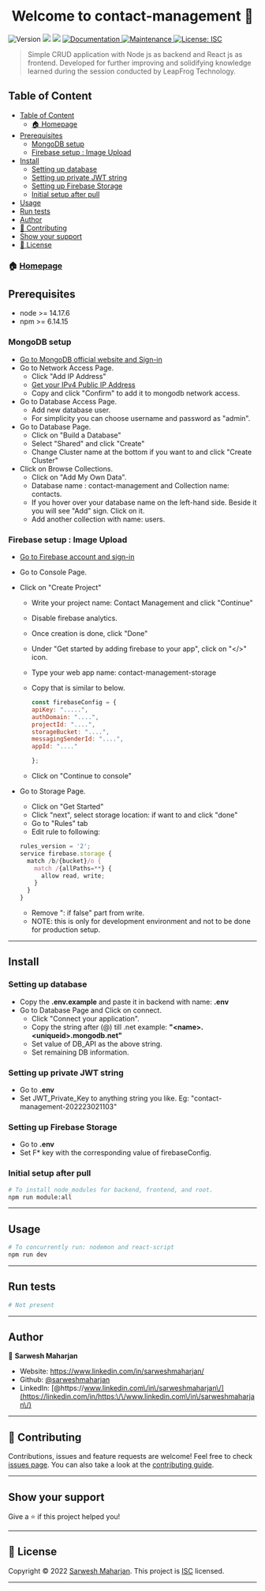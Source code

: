 <h1 align="center">Welcome to contact-management 👋</h1>
<p>
  <img alt="Version" src="https://img.shields.io/badge/version-1.0.0-blue.svg?cacheSeconds=2592000" />
  <img src="https://img.shields.io/badge/node-%3E%3D%2014.17.6-blue.svg" />
  <img src="https://img.shields.io/badge/npm-%3E%3D%206.14.15-blue.svg" />
  <a href="https://github.com/sarweshmaharjan/lf-contact-manager#readme" target="_blank">
    <img alt="Documentation" src="https://img.shields.io/badge/documentation-yes-brightgreen.svg" />
  </a>
  <a href="https://github.com/sarweshmaharjan/lf-contact-manager/graphs/commit-activity" target="_blank">
    <img alt="Maintenance" src="https://img.shields.io/badge/Maintained%3F-yes-green.svg" />
  </a>
  <a href="https://github.com/sarweshmaharjan/lf-contact-manager/blob/master/LICENSE" target="_blank">
    <img alt="License: ISC" src="https://img.shields.io/github/license/sarweshmaharjan/contact-management" />
  </a>
</p>

> Simple CRUD application with Node js as backend and React js as frontend. Developed for further improving and solidifying knowledge learned during the session conducted by LeapFrog Technology.

## Table of Content
- [Table of Content](#table-of-content)
  - [🏠 Homepage](#-homepage)
- [Prerequisites](#prerequisites)
  - [MongoDB setup](#mongodb-setup)
  - [Firebase setup : Image Upload](#firebase-setup--image-upload)
- [Install](#install)
  - [Setting up database](#setting-up-database)
  - [Setting up private JWT string](#setting-up-private-jwt-string)
  - [Setting up Firebase Storage](#setting-up-firebase-storage)
  - [Initial setup after pull](#initial-setup-after-pull)
- [Usage](#usage)
- [Run tests](#run-tests)
- [Author](#author)
- [🤝 Contributing](#-contributing)
- [Show your support](#show-your-support)
- [📝 License](#-license)

### 🏠 [Homepage](https://github.com/sarweshmaharjan/lf-contact-manager#readme)

## Prerequisites

- node >= 14.17.6
- npm >= 6.14.15

### MongoDB setup

- [Go to MongoDB official website and Sign-in](https://www.mongodb.com/cloud/atlas/lp/try2?utm_source=google&utm_campaign=gs_footprint_row_search_core_brand_atlas_desktop&utm_term=mongodb&utm_medium=cpc_paid_search&utm_ad=e&utm_ad_campaign_id=12212624584&adgroup=115749713703)
- Go to Network Access Page.
  - Click "Add IP Address"
  - [Get your IPv4 Public IP Address](https://whatismyipaddress.com/)
  - Copy and click "Confirm" to add it to mongodb network access.
- Go to Database Access Page.
  - Add new database user.
  - For simplicity you can choose username and password as "admin".
- Go to Database Page.
  - Click on "Build a Database"
  - Select "Shared" and click "Create"
  - Change Cluster name at the bottom if you want to and click "Create Cluster"
- Click on Browse Collections.
  - Click on "Add My Own Data".
  - Database name : contact-management and Collection name: contacts.
  - If you hover over your database name on the left-hand side. Beside it you will see "Add" sign. Click on it.
  - Add another collection with name: users.

### Firebase setup : Image Upload

- [Go to Firebase account and sign-in](https://firebase.google.com/)
- Go to Console Page.
- Click on "Create Project"
  - Write your project name: Contact Management and click "Continue"
  - Disable firebase analytics.
  - Once creation is done, click "Done"
  - Under "Get started by adding firebase to your app", click on "</>" icon.
  - Type your web app name: contact-management-storage
  - Copy that is similar to below.

      ```javascript
      const firebaseConfig = {
      apiKey: ".....",
      authDomain: "....",
      projectId: "....",
      storageBucket: "....",
      messagingSenderId: "....",
      appId: "...."

      };
      ```

  - Click on "Continue to console"
- Go to Storage Page.
  - Click on "Get Started"
  - Click "next", select storage location: if want to and click "done"
  - Go to "Rules" tab
  - Edit rule to following:
  
  ```javascript
  rules_version = '2';
  service firebase.storage {
    match /b/{bucket}/o {
      match /{allPaths=**} {
        allow read, write;
      }
    }
  }
  ```

  - Remove ": if false" part from write.
  - NOTE: this is only for development environment and not to be done for production setup.
  
---

## Install

### Setting up database

- Copy the **.env.example** and paste it in backend with name: **.env**
- Go to Database Page and Click on connect.
  - Click "Connect your application".
  - Copy the string after (@) till .net example: **"\<name\>.\<uniqueid\>.mongodb.net"**
  - Set value of DB_API as the above string.
  - Set remaining DB information.

### Setting up private JWT string

- Go to **.env**
- Set JWT_Private_Key to anything string you like. Eg: "contact-management-202223021103"  

### Setting up Firebase Storage

- Go to **.env**
- Set F* key with the corresponding value of firebaseConfig.

### Initial setup after pull

```sh
# To install node_modules for backend, frontend, and root. 
npm run module:all 
```

---

## Usage

```sh
# To concurrently run: nodemon and react-script
npm run dev
```

---

## Run tests

```sh
# Not present
```

---

## Author

👤 **Sarwesh Maharjan**

- Website: <https://www.linkedin.com/in/sarweshmaharjan/>
- Github: [@sarweshmaharjan](https://github.com/sarweshmaharjan)
- LinkedIn: [@https:\/\/www.linkedin.com\/in\/sarweshmaharjan\/](https://linkedin.com/in/https:\/\/www.linkedin.com\/in\/sarweshmaharjan\/)

---

## 🤝 Contributing

Contributions, issues and feature requests are welcome!
Feel free to check [issues page](https://github.com/sarweshmaharjan/lf-contact-manager/issues). You can also take a look at the [contributing guide](https://github.com/sarweshmaharjan/lf-contact-manager/blob/master/CONTRIBUTING.md).

---

## Show your support

Give a ⭐️ if this project helped you!

---

## 📝 License

Copyright © 2022 [Sarwesh Maharjan](https://github.com/sarweshmaharjan).
This project is [ISC](https://github.com/sarweshmaharjan/lf-contact-manager/blob/master/LICENSE) licensed.

---
